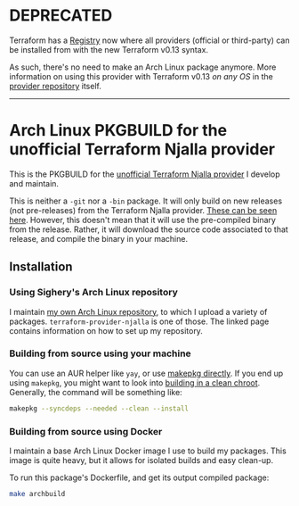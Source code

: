 # DEPRECATED

Terraform has a [Registry][Terraform Registry] now where all providers
(official or third-party) can be installed from with the new Terraform v0.13
syntax.

As such, there's no need to make an Arch Linux package anymore. More
information on using this provider with Terraform v0.13 _on any OS_ in the
[provider repository][Terraform Njalla provider installation] itself.

---

# Arch Linux PKGBUILD for the unofficial Terraform Njalla provider

This is the PKGBUILD for the
[unofficial Terraform Njalla provider][Terraform Njalla provider] I develop
and maintain.

This is neither a `-git` nor a `-bin` package. It will only build on new
releases (not pre-releases) from the Terraform Njalla provider.
[These can be seen here][Terraform Njalla provider releases]. However, this
doesn't mean that it will use the pre-compiled binary from the release.
Rather, it will download the source code associated to that release, and
compile the binary in your machine.

## Installation

### Using Sighery's Arch Linux repository

I maintain [my own Arch Linux repository][Sighery's Arch Linux repository], to
which I upload a variety of packages. `terraform-provider-njalla` is one of
those. The linked page contains information on how to set up my repository.

### Building from source using your machine

You can use an AUR helper like `yay`, or use
[makepkg directly][makepkg usage]. If you end up using `makepkg`, you might
want to look into [building in a clean chroot][]. Generally, the command will
be something like:

```bash
makepkg --syncdeps --needed --clean --install
```

### Building from source using Docker

I maintain a base Arch Linux Docker image I use to build my packages. This
image is quite heavy, but it allows for isolated builds and easy clean-up.

To run this package's Dockerfile, and get its output compiled package:

```bash
make archbuild
```


[Terraform Njalla provider]: https://github.com/Sighery/terraform-provider-njalla
[Terraform Njalla provider releases]: https://github.com/Sighery/terraform-provider-njalla/releases
[Sighery's Arch Linux repository]: https://archrepo.sighery.com
[Building in a clean chroot]: https://wiki.archlinux.org/index.php/DeveloperWiki:Building_in_a_clean_chroot
[makepkg usage]: https://wiki.archlinux.org/index.php/Makepkg#Usage
[arch-builder-docker]: https://github.com/Sighery/arch-builder-docker

[Terraform Registry]: https://registry.terraform.io/
[Terraform Njalla provider installation]: https://github.com/Sighery/terraform-provider-njalla#installing
